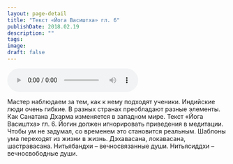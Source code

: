 ```yaml
---
layout: page-detail
title: "Текст «Йога Васиштха» гл. 6"
publishDate: 2018.02.19
description: ""
tags:
image:
draft: false
---
```


<audio title="2018.02.19 - Текст «Йога Васиштха» гл. 6.mp3" src="https://filer-api.advayta.org/v1.0/public/files/75679" controls=""></audio>

 Мастер наблюдаем за тем, как к нему подходят ученики. Индийские люди очень гибкие. В разных странах преобладают разные элементы. Как Санатана Дхарма изменяется в западном мире. Текст «Йога Васиштха» гл. 6\. Йогин должен игнорировать приведения в медитации. Чтобы ум не задумал, со временем это становится реальным. Шаблоны ума переходят из жизни в жизнь. Дэхавасана, локавасана, шастравасана. Нитьябандхи – вечносвязанные души. Нитьясиддхи – вечносвободные души. 

  

